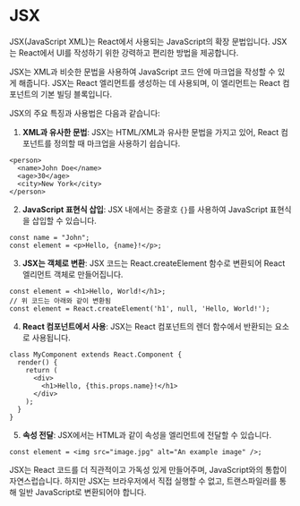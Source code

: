 # JSX
JSX(JavaScript XML)는 React에서 사용되는 JavaScript의 확장 문법입니다. JSX는 React에서 UI를 작성하기 위한 강력하고 편리한 방법을 제공합니다.

JSX는 XML과 비슷한 문법을 사용하여 JavaScript 코드 안에 마크업을 작성할 수 있게 해줍니다. JSX는 React 엘리먼트를 생성하는 데 사용되며, 이 엘리먼트는 React 컴포넌트의 기본 빌딩 블록입니다.

JSX의 주요 특징과 사용법은 다음과 같습니다:

1. **XML과 유사한 문법**: JSX는 HTML/XML과 유사한 문법을 가지고 있어, React 컴포넌트를 정의할 때 마크업을 사용하기 쉽습니다.
```
<person>
  <name>John Doe</name>
  <age>30</age>
  <city>New York</city>
</person>
```

2. **JavaScript 표현식 삽입**: JSX 내에서는 중괄호 `{}`를 사용하여 JavaScript 표현식을 삽입할 수 있습니다.
```
const name = "John";
const element = <p>Hello, {name}!</p>;
```

3.  **JSX는 객체로 변환**: JSX 코드는 React.createElement 함수로 변환되어 React 엘리먼트 객체로 만들어집니다.
```
const element = <h1>Hello, World!</h1>;
// 위 코드는 아래와 같이 변환됨
const element = React.createElement('h1', null, 'Hello, World!');
```

4. **React 컴포넌트에서 사용**: JSX는 React 컴포넌트의 렌더 함수에서 반환되는 요소로 사용됩니다.
```
class MyComponent extends React.Component {
  render() {
    return (
      <div>
        <h1>Hello, {this.props.name}!</h1>
      </div>
    );
  }
}
```

5. **속성 전달**: JSX에서는 HTML과 같이 속성을 엘리먼트에 전달할 수 있습니다.
```
const element = <img src="image.jpg" alt="An example image" />;
```

JSX는 React 코드를 더 직관적이고 가독성 있게 만들어주며, JavaScript와의 통합이 자연스럽습니다. 하지만 JSX는 브라우저에서 직접 실행할 수 없고, 트랜스파일러를 통해 일반 JavaScript로 변환되어야 합니다.
